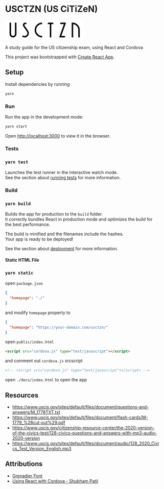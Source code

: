# USCTZN (US CiTiZeN)

![logo](src/assets/logo.png)

A study guide for the US citizenship exam, using React and Cordova

This project was bootstrapped with [Create React App](https://github.com/facebook/create-react-app).

## Setup

Install dependencies by running

```sh
yarn
```

### Run

Run the app in the development mode:

```sh
yarn start
```

Open [http://localhost:3000](http://localhost:3000) to view it in the browser.

### Tests

### `yarn test`

Launches the test runner in the interactive watch mode.\
See the section about [running tests](https://facebook.github.io/create-react-app/docs/running-tests) for more information.

### Build

### `yarn build`

Builds the app for production to the `build` folder.\
It correctly bundles React in production mode and optimizes the build for the best performance.

The build is minified and the filenames include the hashes.\
Your app is ready to be deployed!

See the section about [deployment](https://facebook.github.io/create-react-app/docs/deployment) for more information.

#### Static HTML File

### `yarn static`

open `package.json`

```json
{
  "homepage": "./"
}
```

and modify `homepage` property to

```json
{
  "homepage": "https://your-domain.com/usctzn/"
}
```

open `public/index.html`

```html
<script src="cordova.js" type="text/javascript"></script>
```

and comment out `cordova.js` srcscript

```html
<!-- <script src="cordova.js" type="text/javascript"></script> -->
```

open `./docs/index.html` to open the app

## Resources

- https://www.uscis.gov/sites/default/files/document/questions-and-answers/M_1778TXT.txt
- https://www.uscis.gov/sites/default/files/document/flash-cards/M-1779_%28cut-out%29.pdf
- https://www.uscis.gov/citizenship-resource-center/the-2020-version-of-the-civics-test/128-civics-questions-and-answers-with-mp3-audio-2020-version
- https://www.uscis.gov/sites/default/files/document/audio/128_2020_Civics_Test_Version_English.mp3

## Attributions

- [Grenadier Font](https://www.1001fonts.com/grenadier-font.html)
- [Using React with Cordova - Shubham Patil](https://medium.com/@pshubham/using-react-with-cordova-f235de698cc3)
